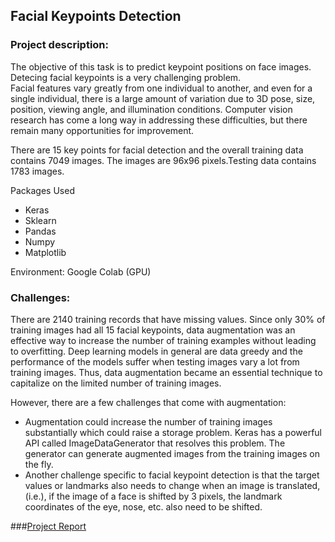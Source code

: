 ## Facial Keypoints Detection

### Project description: 
The objective of this task is to predict keypoint positions on face images. Detecing facial keypoints is a very challenging problem.  
Facial features vary greatly from one individual to another, and even for a single individual, there is a large amount of variation due to 3D pose, size, position, viewing angle, and illumination conditions. Computer vision research has come a long way in addressing these difficulties, but there remain many opportunities for improvement.

There are 15 key points for facial detection and the overall training data contains 7049 images. The images are 96x96 pixels.Testing data contains 1783 images.

Packages Used 
- Keras
- Sklearn
- Pandas
- Numpy
- Matplotlib

Environment: Google Colab (GPU)

### Challenges:
There are 2140 training records that have missing values. Since only 30% of training images had all 15 facial keypoints, data augmentation was an effective way to increase the number of training examples without leading to overfitting.
Deep learning models in general are data greedy and the performance of the models suffer when testing images vary a lot from training images. Thus, data augmentation became an essential technique to capitalize on the limited number of training images.

However, there are a few challenges that come with augmentation:
- Augmentation could increase the number of training images substantially which could raise a storage problem. Keras has a powerful API called ImageDataGenerator that resolves this problem. The generator can generate augmented images from the training images on the fly.
- Another challenge specific to facial keypoint detection is that the target values or landmarks also needs to change when an image is translated, (i.e.), if the image of a face is shifted by 3 pixels, the landmark coordinates of the eye, nose, etc. also need to be shifted.

###[Project Report](/pdf/w207_Facial_Keypt_Detection.pdf)

